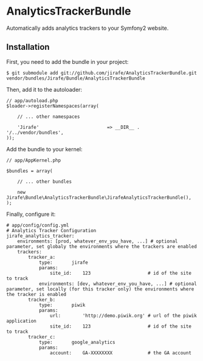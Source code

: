 AnalyticsTrackerBundle
======================

Automatically adds analytics trackers to your Symfony2 website.

Installation
------------

First, you need to add the bundle in your project:

    $ git submodule add git://github.com/jirafe/AnalyticsTrackerBundle.git vendor/bundles/Jirafe/Bundle/AnalyticsTrackerBundle

Then, add it to the autoloader:

    // app/autoload.php
    $loader->registerNamespaces(array(

        // ... other namespaces

        'Jirafe'                         => __DIR__ . '/../vendor/bundles',
    ));

Add the bundle to your kernel:

    // app/AppKernel.php
    
    $bundles = array(
        
        // ... other bundles

        new Jirafe\Bundle\AnalyticsTrackerBundle\JirafeAnalyticsTrackerBundle(),
    );

Finally, configure it:

    # app/config/config.yml
    # Analytics Tracker Configuration
    jirafe_analytics_tracker:
        environments: [prod, whatever_env_you_have, ...] # optional parameter, set globaly the environments where the trackers are enabled
        trackers:
            tracker_a:
                type:       jirafe
                params:
                    site_id:    123                     # id of the site to track
                environments: [dev, whatever_env_you_have, ...] # optional parameter, set locally (for this tracker only) the environments where the tracker is enabled
            tracker_b:
                type:       piwik
                params:
                    url:        'http://demo.piwik.org' # url of the piwik application
                    site_id:    123                     # id of the site to track
            tracker_c:
                type:       google_analytics
                params:
                    account:    GA-XXXXXXXX             # the GA account